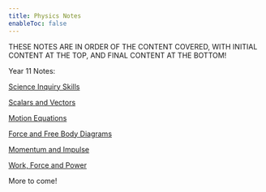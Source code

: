 ```yaml
---
title: Physics Notes
enableToc: false
---
```

THESE NOTES ARE IN ORDER OF THE CONTENT COVERED, WITH INITIAL CONTENT AT THE TOP, AND FINAL CONTENT AT THE BOTTOM!

Year 11 Notes:

[Science Inquiry Skills](Physics/SIS.md)

[Scalars and Vectors](Physics/ScaVec.md)

[Motion Equations](Physics/Motion.md)

[Force and Free Body Diagrams](Physics/Force.md) 

[Momentum and Impulse](Physics/Momentum.md)

[Work, Force and Power](Physics/WorkForcePower.md)

More to come!
